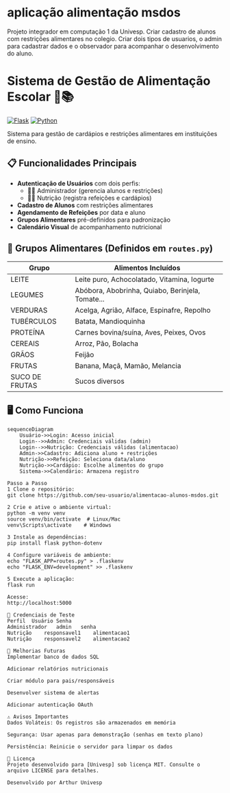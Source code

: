 # aplicação alimentação msdos
Projeto integrador em computação 1 da Univesp. Criar cadastro de alunos com restrições alimentares no colegio. Criar dois tipos de usuarios, o admin para cadastrar dados e o observador para acompanhar o desenvolvimento do aluno.
# Sistema de Gestão de Alimentação Escolar 🍎📚

[![Flask](https://img.shields.io/badge/Flask-2.0%2B-blue)](https://flask.palletsprojects.com/)
[![Python](https://img.shields.io/badge/Python-3.8%2B-green)](https://www.python.org/)

Sistema para gestão de cardápios e restrições alimentares em instituições de ensino.

## 📋 Funcionalidades Principais
- **Autenticação de Usuários** com dois perfis:
  - 👨💼 Administrador (gerencia alunos e restrições)
  - 👩🍳 Nutrição (registra refeições e cardápios)
- **Cadastro de Alunos** com restrições alimentares
- **Agendamento de Refeições** por data e aluno
- **Grupos Alimentares** pré-definidos para padronização
- **Calendário Visual** de acompanhamento nutricional

## 🥦 Grupos Alimentares (Definidos em `routes.py`)
| Grupo           | Alimentos Incluídos                                   |
|-----------------|------------------------------------------------------|
| LEITE           | Leite puro, Achocolatado, Vitamina, Iogurte          |
| LEGUMES         | Abóbora, Abobrinha, Quiabo, Berinjela, Tomate...     |
| VERDURAS        | Acelga, Agrião, Alface, Espinafre, Repolho           |
| TUBÉRCULOS      | Batata, Mandioquinha                                 |
| PROTEÍNA        | Carnes bovina/suína, Aves, Peixes, Ovos              |
| CEREAIS         | Arroz, Pão, Bolacha                                  |
| GRÃOS           | Feijão                                               |
| FRUTAS          | Banana, Maçã, Mamão, Melancia                        |
| SUCO DE FRUTAS  | Sucos diversos                                       |

## 🖥 Como Funciona
```mermaid
sequenceDiagram
    Usuário->>Login: Acesso inicial
    Login-->>Admin: Credenciais válidas (admin)
    Login-->>Nutrição: Credenciais válidas (alimentacao)
    Admin->>Cadastro: Adiciona aluno + restrições
    Nutrição->>Refeição: Seleciona data/aluno
    Nutrição->>Cardápio: Escolhe alimentos do grupo
    Sistema->>Calendário: Armazena registro

Passo a Passo
1 Clone o repositório:
git clone https://github.com/seu-usuario/alimentacao-alunos-msdos.git

2 Crie e ative o ambiente virtual:
python -m venv venv
source venv/bin/activate  # Linux/Mac
venv\Scripts\activate    # Windows

3 Instale as dependências:
pip install flask python-dotenv

4 Configure variáveis de ambiente:
echo "FLASK_APP=routes.py" > .flaskenv
echo "FLASK_ENV=development" >> .flaskenv

5 Execute a aplicação:
flask run

Acesse:
http://localhost:5000

🔑 Credenciais de Teste
Perfil	Usuário	Senha
Administrador	admin	senha
Nutrição	responsavel1	alimentacao1
Nutrição	responsavel2	alimentacao2

🚧 Melhorias Futuras
Implementar banco de dados SQL

Adicionar relatórios nutricionais

Criar módulo para pais/responsáveis

Desenvolver sistema de alertas

Adicionar autenticação OAuth

⚠️ Avisos Importantes
Dados Voláteis: Os registros são armazenados em memória

Segurança: Usar apenas para demonstração (senhas em texto plano)

Persistência: Reinicie o servidor para limpar os dados

📄 Licença
Projeto desenvolvido para [Univesp] sob licença MIT. Consulte o arquivo LICENSE para detalhes.

Desenvolvido por Arthur Univesp



